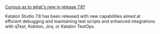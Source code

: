 [Curious as to what's new in release 7.8?](https://docs.katalon.com/katalon-studio/new/what-is-new.html)

Katalon Studio 7.8 has been released with new capabilities aimed at efficient debugging and maintaining test scripts and enhanced integrations with qTest, Kobiton, Jira, or Katalon TestOps. 

